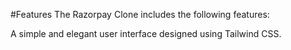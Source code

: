 #Features
The Razorpay Clone includes the following features:

A simple and elegant user interface designed using Tailwind CSS.
